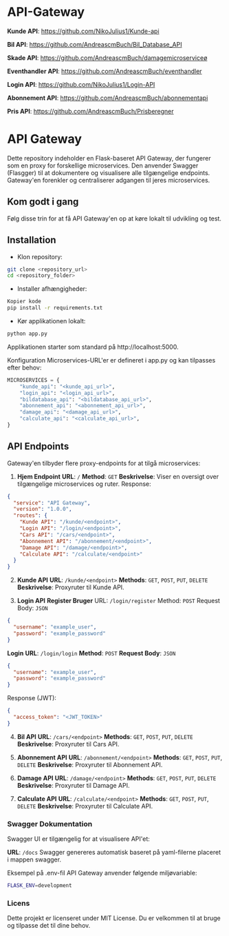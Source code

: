 # API-Gateway

**Kunde API**:
https://github.com/NikoJulius1/Kunde-api

**Bil API**:
https://github.com/AndreascmBuch/Bil_Database_API

**Skade API**:
https://github.com/AndreascmBuch/damagemicroserviceø

**Eventhandler API**:
https://github.com/AndreascmBuch/eventhandler

**Login API**: 
https://github.com/NikoJulius1/Login-API

**Abonnement API**:
https://github.com/AndreascmBuch/abonnementapi 

**Pris API**: 
https://github.com/AndreascmBuch/Prisberegner

# API Gateway
Dette repository indeholder en Flask-baseret API Gateway, der fungerer som en proxy for forskellige microservices. Den anvender Swagger (Flasgger) til at dokumentere og visualisere alle tilgængelige endpoints. Gateway'en forenkler og centraliserer adgangen til jeres microservices.

## Kom godt i gang
Følg disse trin for at få API Gateway'en op at køre lokalt til udvikling og test.

## Installation
- Klon repository:
```bash
git clone <repository_url>
cd <repository_folder>
```

- Installer afhængigheder:
```bash
Kopier kode
pip install -r requirements.txt
```

- Kør applikationen lokalt:
```bash
python app.py
```

Applikationen starter som standard på http://localhost:5000.

Konfiguration
Microservices-URL'er er defineret i app.py og kan tilpasses efter behov:

```python
MICROSERVICES = {
    "kunde_api": "<kunde_api_url>",
    "login_api": "<login_api_url>",
    "bildatabase_api": "<bildatabase_api_url>",
    "abonnement_api": "<abonnement_api_url>",
    "damage_api": "<damage_api_url>",
    "calculate_api": "<calculate_api_url>",
}
```

## API Endpoints
Gateway'en tilbyder flere proxy-endpoints for at tilgå microservices:

1. **Hjem Endpoint**
**URL**: `/`
**Method**: `GET`
**Beskrivelse**: Viser en oversigt over tilgængelige microservices og ruter.
Response:

```json
{
  "service": "API Gateway",
  "version": "1.0.0",
  "routes": {
    "Kunde API": "/kunde/<endpoint>",
    "Login API": "/login/<endpoint>",
    "Cars API": "/cars/<endpoint>",
    "Abonnement API": "/abonnement/<endpoint>",
    "Damage API": "/damage/<endpoint>",
    "Calculate API": "/calculate/<endpoint>"
  }
}
```

2. **Kunde API**
**URL**: `/kunde/<endpoint>`
**Methods**: `GET`, `POST`, `PUT`, `DELETE`
**Beskrivelse**: Proxyruter til Kunde API.

3. **Login API**
**Register Bruger**
URL: `/login/register`
Method: `POST`
Request Body: `JSON`

```json
{
  "username": "example_user",
  "password": "example_password"
}
```

**Login**
**URL**: `/login/login`
**Method**: `POST`
**Request Body**: `JSON`
```json
{
  "username": "example_user",
  "password": "example_password"
}
```
Response (JWT):

```json
{
  "access_token": "<JWT_TOKEN>"
}
```

4. **Bil API**
**URL**: `/cars/<endpoint>`
**Methods**: `GET`, `POST`, `PUT`, `DELETE`
**Beskrivelse**: Proxyruter til Cars API.

5. **Abonnement API**
**URL**: `/abonnement/<endpoint>`
**Methods**: `GET`, `POST`, `PUT`, `DELETE`
**Beskrivelse**: Proxyruter til Abonnement API.

6. **Damage API**
**URL**: `/damage/<endpoint>`
**Methods**: `GET`, `POST`, `PUT`, `DELETE`
**Beskrivelse**: Proxyruter til Damage API.

7. **Calculate API**
**URL**: `/calculate/<endpoint>`
**Methods**: `GET`, `POST`, `PUT`, `DELETE`
**Beskrivelse**: Proxyruter til Calculate API.

### Swagger Dokumentation
Swagger UI er tilgængelig for at visualisere API'et:

**URL**: `/docs`
Swagger genereres automatisk baseret på yaml-filerne placeret i mappen swagger.

Eksempel på .env-fil
API Gateway anvender følgende miljøvariable:

```bash
FLASK_ENV=development
```

### Licens
Dette projekt er licenseret under MIT License. Du er velkommen til at bruge og tilpasse det til dine behov.
